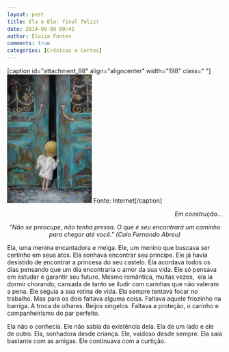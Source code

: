 ```yaml
---
layout: post
title: Ela e Ele: final feliz?
date: 2014-09-09 00:42
author: Eloiza Fontes
comments: true
categories: [Crônicas e Contos]
---
```

[caption id="attachment_98" align="aligncenter" width="198" class=" "]<a href="/assets/images/stock/sonhadora.jpg"><img class="size-medium wp-image-98" src="/assets/images/stock/sonhadora.jpg?w=198" alt="Fonte: Internet" width="198" height="300" /></a> Fonte: Internet[/caption]
<p style="text-align:right;"><em>Em construção...</em></p>
<p style="text-align:center;"><em>"Não se preocupe, não tenha pressa. O que é seu encontrará um caminho para chegar até você." (Caio Fernando Abreu)</em></p>
Ela, uma menina encantadora e meiga. Ele, um menino que buscava ser certinho em seus atos. Ela sonhava encontrar seu príncipe. Ele já havia desistido de encontrar a princesa do seu castelo. Ela acordava todos os dias pensando que um dia encontraria o amor da sua vida. Ele só pensava em estudar e garantir seu futuro. Mesmo romântica, muitas vezes,  ela ia dormir chorando, cansada de tanto se iludir com carinhas que não valeram a pena. Ele seguia a sua rotina de vida. Ela sempre tentava focar no trabalho. Mas para os dois faltava alguma coisa. Faltava aquele friozinho na barriga. A troca de olhares. Beijos singelos. Faltava a proteção, o carinho e companheirismo do par perfeito.

Ela não o conhecia. Ele não sabia da existência dela. Ela de um lado e ele de outro. Ela, sonhadora desde criança. Ele, vaidoso desde sempre. Ela saia bastante com as amigas. Ele continuava com a curtição.
<p style="text-align:left;"></p>
